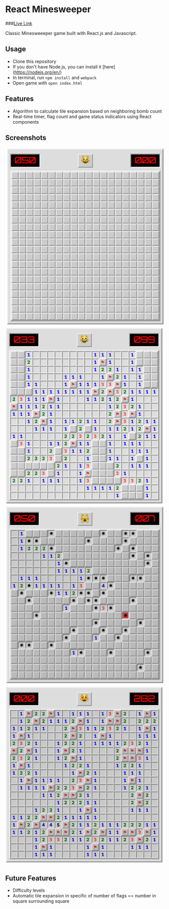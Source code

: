 # React Minesweeper

###[Live Link](http://yianlo.github.io/React_Minesweeper/)

Classic Minesweeeper game built with React.js and Javascript.

## Usage
* Clone this repository
* If you don't have Node.js, you can install it [here] (https://nodejs.org/en/)
* In terminal, run `npm install` and `webpack`
* Open game with `open index.html`

## Features
* Algorithm to calculate tile expansion based on neighboring bomb count
* Real-time timer, flag count and game status indicators using React components

## Screenshots

![game-start]
![flag-indicator]
![game-lost]
![game-won]

[game-start]: ./screenshots/game-start.png
[flag-indicator]: ./screenshots/flag-indicator.png
[game-lost]: ./screenshots/game-lost.png
[game-won]: ./screenshots/game-won.png

## Future Features
* Difficulty levels
* Automatic tile expansion in specific of number of flags == number in square surrounding square

